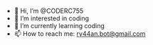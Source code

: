 - 👋 Hi, I’m @CODERC755
- 👀 I’m interested in coding
- 🌱 I’m currently learning coding
- 📫 How to reach me: ry44an.bot@gmail.com
